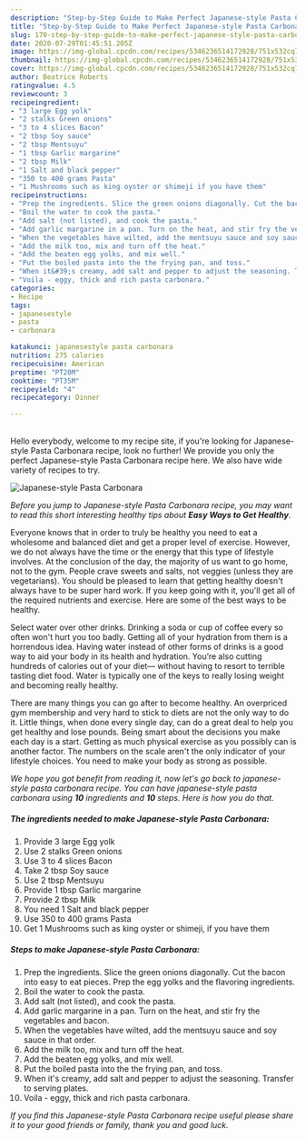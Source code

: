 ```yaml
---
description: "Step-by-Step Guide to Make Perfect Japanese-style Pasta Carbonara"
title: "Step-by-Step Guide to Make Perfect Japanese-style Pasta Carbonara"
slug: 170-step-by-step-guide-to-make-perfect-japanese-style-pasta-carbonara
date: 2020-07-29T01:45:51.205Z
image: https://img-global.cpcdn.com/recipes/5346236514172928/751x532cq70/japanese-style-pasta-carbonara-recipe-main-photo.jpg
thumbnail: https://img-global.cpcdn.com/recipes/5346236514172928/751x532cq70/japanese-style-pasta-carbonara-recipe-main-photo.jpg
cover: https://img-global.cpcdn.com/recipes/5346236514172928/751x532cq70/japanese-style-pasta-carbonara-recipe-main-photo.jpg
author: Beatrice Roberts
ratingvalue: 4.5
reviewcount: 3
recipeingredient:
- "3 large Egg yolk"
- "2 stalks Green onions"
- "3 to 4 slices Bacon"
- "2 tbsp Soy sauce"
- "2 tbsp Mentsuyu"
- "1 tbsp Garlic margarine"
- "2 tbsp Milk"
- "1 Salt and black pepper"
- "350 to 400 grams Pasta"
- "1 Mushrooms such as king oyster or shimeji if you have them"
recipeinstructions:
- "Prep the ingredients. Slice the green onions diagonally. Cut the bacon into easy to eat pieces. Prep the egg yolks and the flavoring ingredients."
- "Boil the water to cook the pasta."
- "Add salt (not listed), and cook the pasta."
- "Add garlic margarine in a pan. Turn on the heat, and stir fry the vegetables and bacon."
- "When the vegetables have wilted, add the mentsuyu sauce and soy sauce in that order."
- "Add the milk too, mix and turn off the heat."
- "Add the beaten egg yolks, and mix well."
- "Put the boiled pasta into the the frying pan, and toss."
- "When it&#39;s creamy, add salt and pepper to adjust the seasoning. Transfer to serving plates."
- "Voila - eggy, thick and rich pasta carbonara."
categories:
- Recipe
tags:
- japanesestyle
- pasta
- carbonara

katakunci: japanesestyle pasta carbonara 
nutrition: 275 calories
recipecuisine: American
preptime: "PT20M"
cooktime: "PT35M"
recipeyield: "4"
recipecategory: Dinner

---
```

<br>
Hello everybody, welcome to my recipe site, if you're looking for Japanese-style Pasta Carbonara recipe, look no further! We provide you only the perfect Japanese-style Pasta Carbonara recipe here. We also have wide variety of recipes to try.
<br>


![Japanese-style Pasta Carbonara](https://img-global.cpcdn.com/recipes/5346236514172928/751x532cq70/japanese-style-pasta-carbonara-recipe-main-photo.jpg)

<i>Before you jump to Japanese-style Pasta Carbonara recipe, you may want to read this short interesting healthy tips about <strong>Easy Ways to Get Healthy</strong>.</i>

Everyone knows that in order to truly be healthy you need to eat a wholesome and balanced diet and get a proper level of exercise. However, we do not always have the time or the energy that this type of lifestyle involves. At the conclusion of the day, the majority of us want to go home, not to the gym. People crave sweets and salts, not veggies (unless they are vegetarians). You should be pleased to learn that getting healthy doesn't always have to be super hard work. If you keep going with it, you'll get all of the required nutrients and exercise. Here are some of the best ways to be healthy.

Select water over other drinks. Drinking a soda or cup of coffee every so often won't hurt you too badly. Getting all of your hydration from them is a horrendous idea. Having water instead of other forms of drinks is a good way to aid your body in its health and hydration. You’re also cutting hundreds of calories out of your diet— without having to resort to terrible tasting diet food. Water is typically one of the keys to really losing weight and becoming really healthy.

There are many things you can go after to become healthy. An overpriced gym membership and very hard to stick to diets are not the only way to do it. Little things, when done every single day, can do a great deal to help you get healthy and lose pounds. Being smart about the decisions you make each day is a start. Getting as much physical exercise as you possibly can is another factor. The numbers on the scale aren't the only indicator of your lifestyle choices. You need to make your body as strong as possible. 


<i>We hope you got benefit from reading it, now let's go back to japanese-style pasta carbonara recipe. You can have japanese-style pasta carbonara using <strong>10</strong> ingredients and <strong>10</strong> steps. Here is how you do that.
</i>

##### The ingredients needed to make Japanese-style Pasta Carbonara:

1. Provide 3 large Egg yolk
1. Use 2 stalks Green onions
1. Use 3 to 4 slices Bacon
1. Take 2 tbsp Soy sauce
1. Use 2 tbsp Mentsuyu
1. Provide 1 tbsp Garlic margarine
1. Provide 2 tbsp Milk
1. You need 1 Salt and black pepper
1. Use 350 to 400 grams Pasta
1. Get 1 Mushrooms such as king oyster or shimeji, if you have them


##### Steps to make Japanese-style Pasta Carbonara:

1. Prep the ingredients. Slice the green onions diagonally. Cut the bacon into easy to eat pieces. Prep the egg yolks and the flavoring ingredients.
1. Boil the water to cook the pasta.
1. Add salt (not listed), and cook the pasta.
1. Add garlic margarine in a pan. Turn on the heat, and stir fry the vegetables and bacon.
1. When the vegetables have wilted, add the mentsuyu sauce and soy sauce in that order.
1. Add the milk too, mix and turn off the heat.
1. Add the beaten egg yolks, and mix well.
1. Put the boiled pasta into the the frying pan, and toss.
1. When it&#39;s creamy, add salt and pepper to adjust the seasoning. Transfer to serving plates.
1. Voila - eggy, thick and rich pasta carbonara.


<i>If you find this Japanese-style Pasta Carbonara recipe useful please share it to your good friends or family, thank you and good luck.</i>
